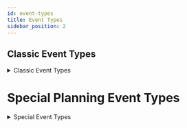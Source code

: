 ```yaml
---
id: event-types
title: Event Types
sidebar_position: 2
---
```



## Classic Event Types
<details>
<summary>Classic Event Types</summary>

| Event Type | Security (Min-Max) | Attendees Expected | Event Description |
|------------|---------------------|--------------------|------------------|
| **Lewd Social** | 1 | 25-40 | Classic Social Event based around getting people into a world and talking with each other. Whether it be mirror dwelling, sharing music, or games in chill worlds. *Drinking is allowed but not main focus* |
| **Nude Social** | 1 | 25-40 | Social Event but all participating are encouraged to strip down as much as comfortable and show off their Avatars to encourage attendees to get the awkwardness of having to undress out of the way. |
| **Movie/Cuddle Puddle** | 1 | 25-40 | Event catering to everyone joining into a mostly SFW cuddle and either watching a movie in world together or having a chill vibe out session. *Designate a SFW area to puddle and leave rest of the map as NSFW zones in case some want to sneak off for some fun.* |
| **Game Night** | 1 | 15-35 | Pick a Game World preferably which can hold more than 15-20 participants by world size alone. Can mix and match up game worlds or have the attendees vote on the games they want to play. *Keep any dares given to the Group vs Individuals to keep the event moving.* |
| **Karaoke Night** | 1 | 25-40 | Bust out your best songs. Can make it Themed Karaoke or Just Random and have everyone pick their own songs to sing. Make it a show for everyone to show off their talent or lack of talent or set up group songs. |
| **Art/Creative Event** | 1 | 20-40 | Take everyone to Paint or Doodle maybe a Photoshoot. World Hop to some great scenery worlds to spice up the imagination. Just get creative *Meme to make it fun (Can ignore meme Avatar rules) or make it Lewd.* |
| **Themed Event** | 1-2 | 20-40 | Pick a world with a Theme and Roleplay something soft to get attendees to put on their own social creativity to stick to a theme. Host a Frat Party, Visit a University, Dive into the Ocean depths, Attend a Magic Lesson. *Event is a non-quest based roleplay event not requiring additional volunteers* |
| **Speed Meet & Greet** | 1-2 | 15-30 | Its Date Night! Sit everyone down at a bar or cafe world and rotate them every 5-10 minutes to talk with someone new. *Break up the cliques and have them spread out to find new people to talk about common likes, kinks, and interests. Give them last 30-45 mins to just socialize with potential new friends they met along the way* |
| **Drinking Night** | 1-2 | 20-35 | Night based around Party games and Drinking with others! Be merry, dance, and socialize. Could be a Spin the Bottle, Seven Minutes in Heaven, Naked Twister, Card Games, or Board Games ...etc. *Be sure to indulge responsibly and consent is granted at the start of the event before any heavy drinking then checked in on again as needed.* |
| **Hunter Vs Prey** | 2-3 | 20-30 | Divide the attendees into groups and have one group hunt for the other group. If hiding group gets caught they can strip a piece of clothes to escape (respawn) or engage in some lewd fun with their hunter. *Can also do an Infection mode where slowly the whole lobby gets converted to hunt the other group from just a few start hunters.* |
| **Competition Events** | 2-3 | 20-30 | Subs Vs Doms Or Free For All. Set-up some brackets and grant the bragging rights and dares up for people to compete. Pool, Battle Discs, Climbing, Strip tag, Boxing... etc. *If you want to offer a prize from Eden plz contact Maxie* |
</details>





# Special Planning Event Types
<details>
<summary>Special Event Types</summary>

| Event Type | Security (Min-Max) | Volunteers (Min-Max) | Attendees Expected | Event Description |
|------------|---------------------|----------------------|--------------------|------------------|
| **Lewd Class** | 1-3 | 0-5 | 25-40 | Teach some of your favorite kinks or teach about great ways to ask for consent or give aftercare and have attendees practice with each other. Find some friends to help demonstrate for the class how to practice some kinks and ERP tips for VRC. *Designate a SFW/Aftercare area for attendees to cool off* |
| **Orgy Night** | 2-4 | 1-3 | 25-40 | Night of making a hot sticky mess on some poor world creator's world. *Designate a SFW/Aftercare area for attendees to cool off* |
| **Free Use Event** | 3-5 | 1-6 | 25-40 | Gather your Free Use friends who volunteer as tribute. Can be themed or just a world with private rooms. *Have at least one security for every 2-3 Free Use participants and one security member free to roam the world.* *Designate a SFW/Aftercare area for attendees to cool off* *Free Use rooms may be locked so long as they are in VC with staff* |
| **Role Play Events** | 3-5 | 1-6 | 15-35 | Send the attendees on an Adventure. Think up some quests for attendees to perform while getting into character with your volunteer NPCs. Pick a theme, make a goal, build up some world lore to introduce in your secondary announcement and signups thread then get everyone ready to explore. *Quest prizes can include a turn with a Free Use volunteer* *Designate an Out of Character/SFW/Aftercare area for attendees to cool off* |
| **Horror Map Event** | 3-4 | 0-3 | 20-40 | Guide your event through a haunted mansion, spooky maze, or challenge attendees to test their steel to get past some paranormal worlds. *Have the attendees break up into groups and stay with a staff member for easy regrouping.* *Have a chill area available at spawn for anyone who needs to calm down with a staff member.* |
| **Pop-Up Events** | 1-2 | 0-3 | 25-40 | Plan a late night post event afterparty or fill in an open slot. Find your Security who will be present before you request to do a pop-up event of any Classic Event Type. *Back to Back events must be announced at same time as normal event with separate signup threads.* *Back to Back required to be coordinated with other host and security in #Event_Organization* *Please request from Event Assistant Managers with at least a 2hr notice and post announcement 90 min prior to attendees for a popup announcement and the final reminder can be 45min-1hour before start.* |


</details>
